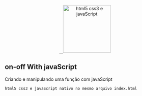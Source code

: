 <p align="center">
  <a href="https://www.w3schools.com/js/default.asp" target="_blank">
    <img alt="html5 css3 e javaScript" scr="https://www.planet-source-code.com/vb/2010Redesign/images/LangugeHomePages/HTML5_CSS_JavaScript.png" width="auto" height="150px"/>
  </a>
</p>

## on-off With javaScript

Criando e manipulando uma função com javaScript

``` bash
html5 css3 e javaScript nativo no mesmo arquivo index.html
```

